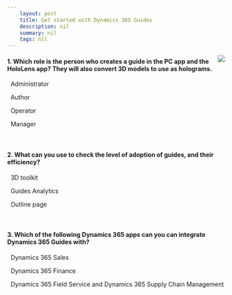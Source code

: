 ```yaml
---
    layout: post
    title: Get started with Dynamics 365 Guides  
    description: nil
    summary: nil
    tags: nil
---
```



 <a target="_blank" href="https://docs.microsoft.com/en-us/learn/modules/get-started-guides/05-1-check/"><i class="fas fa-external-link-alt"></i> </a>
 <img align="right" src="https://docs.microsoft.com/en-us/learn/achievements/get-started-guides.svg">
####  1. Which role is the person who creates a guide in the PC app and the HoloLens app? They will also convert 3D models to use as holograms.


<i class='far fa-square'></i> &nbsp;&nbsp;Administrator

<i class='fas fa-check-square' style='color: Dodgerblue;'></i> &nbsp;&nbsp;Author

<i class='far fa-square'></i> &nbsp;&nbsp;Operator

<i class='far fa-square'></i> &nbsp;&nbsp;Manager
<br />
<br />
<br />

####  2. What can you use to check the level of adoption of guides, and their efficiency?


<i class='far fa-square'></i> &nbsp;&nbsp;3D toolkit

<i class='fas fa-check-square' style='color: Dodgerblue;'></i> &nbsp;&nbsp;Guides Analytics

<i class='far fa-square'></i> &nbsp;&nbsp;Outline page
<br />
<br />
<br />

####  3. Which of the following Dynamics 365 apps can you can integrate Dynamics 365 Guides with?


<i class='far fa-square'></i> &nbsp;&nbsp;Dynamics 365 Sales

<i class='far fa-square'></i> &nbsp;&nbsp;Dynamics 365 Finance

<i class='fas fa-check-square' style='color: Dodgerblue;'></i> &nbsp;&nbsp;Dynamics 365 Field Service and Dynamics 365 Supply Chain Management
<br />
<br />
<br />
